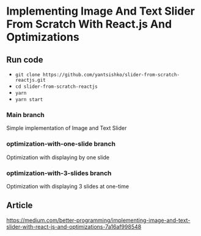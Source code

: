 # Implementing Image And Text Slider From Scratch With React.js And Optimizations

## Run code

- `git clone https://github.com/yantsishko/slider-from-scratch-reactjs.git`
- `cd slider-from-scratch-reactjs`
- `yarn`
- `yarn start`

### Main branch
Simple implementation of Image and Text Slider

### optimization-with-one-slide branch
Optimization with displaying by one slide

### optimization-with-3-slides branch
Optimization with displaying 3 slides at one-time

## Article

https://medium.com/better-programming/implementing-image-and-text-slider-with-react-js-and-optimizations-7a16af998548
